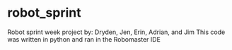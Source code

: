 # robot_sprint
Robot sprint week project by: Dryden, Jen, Erin, Adrian, and Jim
This code was written in python and ran in the Robomaster IDE

